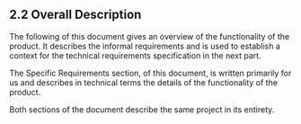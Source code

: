## 2.2 Overall Description

The following of this document gives an overview of the functionality of the product. 
It describes the informal requirements and is used to establish a context for the technical requirements specification in the next part.

The Specific Requirements section, of this document, is written primarily for us and describes in technical terms the details of the functionality of the product. 

Both sections of the document describe the same project in its entirety.

